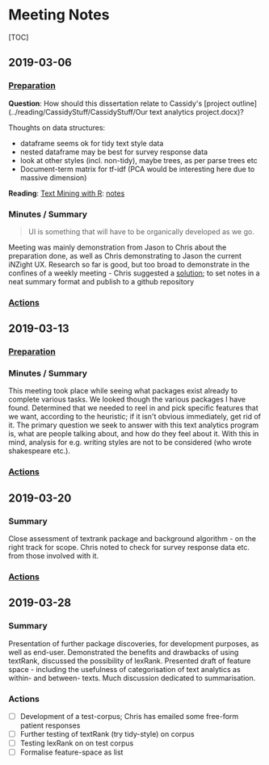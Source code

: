 # Meeting Notes

[TOC]

## 2019-03-06

### [Preparation](./TODO.md#2019-02-27)

**Question**: How should this dissertation relate to Cassidy's [project outline](../reading/CassidyStuff/CassidyStuff/Our text analytics project.docx)?

Thoughts on data structures:

- dataframe seems ok for tidy text style data
- nested dataframe may be best for survey response data
- look at other styles (incl. non-tidy), maybe trees, as per parse trees etc
- Document-term matrix for tf-idf (PCA would be interesting here due to massive dimension)

**Reading**: [Text Mining with R](https://www.tidytextmining.com): [notes](../notes/text_mining_with_r.md)

### Minutes / Summary

>  UI is something that will have to be organically developed as we go.

Meeting was mainly demonstration from Jason to Chris about the preparation done, as well as Chris demonstrating to Jason the current iNZight UX. Research so far is good, but too broad to demonstrate in the confines of a weekly meeting - Chris suggested a [solution](#actions); to set notes in a neat summary format and publish to a github repository

### [Actions](./TODO.md#2019-03-06)

## 2019-03-13

### [Preparation](./TODO.md#2019-03-06)

### Minutes / Summary

This meeting took place while seeing what packages exist already to complete various tasks. We looked though the various packages I have found. Determined that we needed to reel in and pick specific features that we want, according to the heuristic; if it isn't obvious immediately, get rid of it. The primary question we seek to answer with this text analytics program is, what are people talking about, and how do they feel about it. With this in mind, analysis for e.g. writing styles are not to be considered (who wrote shakespeare etc.).

### [Actions](./TODO.md#2019-03-13)

## 2019-03-20

### Summary

Close assessment of textrank package and background algorithm - on the right track for scope. Chris noted to check for survey response data etc. from those involved with it.

### [Actions](./TODO.md#2019-03-20)
## 2019-03-28

### Summary

Presentation of further package discoveries, for development purposes, as well as end-user. Demonstrated the benefits and drawbacks of using textRank, discussed the possibility of lexRank. Presented draft of feature space - including the usefulness of categorisation of text analytics as within- and between- texts. Much discussion dedicated to summarisation.

### Actions

- [ ] Development of a test-corpus; Chris has emailed some free-form patient responses
- [ ] Further testing of textRank (try tidy-style) on corpus
- [ ] Testing lexRank on on test corpus
- [ ] Formalise feature-space as list
